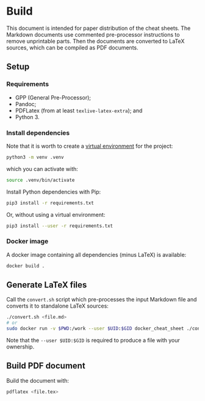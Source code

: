 # Build

This document is intended for paper distribution of the cheat sheets.
The Markdown documents use commented pre-processor instructions to remove unprintable parts.
Then the documents are converted to LaTeX sources, which can be compiled as PDF documents.

## Setup

### Requirements

- GPP (General Pre-Processor);
- Pandoc;
- PDFLatex (from at least `texlive-latex-extra`); and
- Python 3.

### Install dependencies

Note that it is worth to create a [virtual environment](https://packaging.python.org/en/latest/guides/installing-using-pip-and-virtual-environments/) for the project:

```sh
python3 -m venv .venv
```

which you can activate with:

```sh
source .venv/bin/activate
```

Install Python dependencies with Pip:

```sh
pip3 install -r requirements.txt
```

Or, without using a virtual environment:

```sh
pip3 install --user -r requirements.txt
```

### Docker image

A docker image containing all dependencies (minus LaTeX) is available:

```sh
docker build .
```

## Generate LaTeX files

Call the `convert.sh` script which pre-processes the input Markdown file and converts it to standalone LaTeX sources:

```sh
./convert.sh <file.md>
# or
sudo docker run -v $PWD:/work --user $UID:$GID docker_cheat_sheet ./convert.sh <file.md>
```

Note that the `--user $UID:$GID` is required to produce a file with your ownership.

## Build PDF document

Build the document with:

```sh
pdflatex <file.tex>
```
